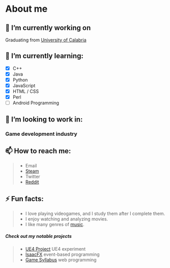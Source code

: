 # About me

## 🔭 I’m currently working on 
Graduating from [University of Calabria](https://www.mat.unical.it/ComputerScience/HomePage)
## 🌱 I’m currently learning:
- [x] C++
- [x] Java
- [x] Python
- [x] JavaScript
- [x] HTML / CSS
- [x] Perl
- [ ] Android Programming
## 🏢 I’m looking to work in:
### Game development industry
## 📫 How to reach me:
>-  Email
>-  [Steam](https://www.steamcommunity.com/id/af64)
>-  Twitter
>-  [Reddit](https://www.reddit.com/user/AlexFazio64)
## ⚡ Fun facts: 
>- I love playing videogames, and I study them after I complete them.
>- I enjoy watching and analyzing movies.
>- I like many genres of [music](https://open.spotify.com/user/mspuzyoc41nbeiylhmx3zzfvs/playlists).
##### Check out my notable projects
>- [UE4 Project](https://github.com/AlexFazio64/CollegeGraduation) UE4 experiment
>- [IsaacFX](https://github.com/AlexFazio64/IsaacFX) event-based programming
>- [Game Syllabus](https://github.com/AlexFazio64/Game-Syllabus) web programming
